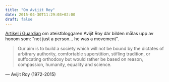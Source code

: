 ```yaml
---
title: "Om Avijit Roy"
date: 2015-04-30T11:29:03+02:00
draft: false
---
```


[Artikel i Guardian](https://archive.fo/UB2Wz) om ateistbloggaren Avijit Roy där bilden målas upp av honom som: "not just a person... he was a movement". 

> Our aim is to build a society which will not be bound by the dictates of arbitrary authority, comfortable superstition, stifling tradition, or suffocating orthodoxy but would rather be based on reason, compassion, humanity, equality and science.

— Avijit Roy (1972-2015)

